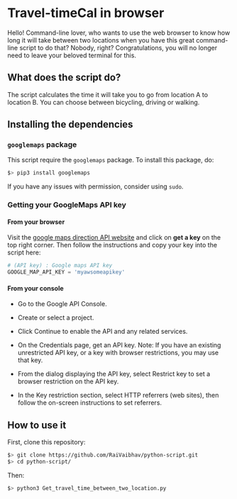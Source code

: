 # Travel-timeCal in browser

Hello! Command-line lover, who wants to use the web browser to know how long it will take between two locations when you have this great command-line script to do that? Nobody, right?
Congratulations, you will no longer need to leave your beloved terminal for this.

## What does the script do?
The script calculates the time it will take you to go from location A to location B. You can choose between bicycling, driving or walking.

## Installing the dependencies
### `googlemaps` package
This script require the `googlemaps` package. To install this package, do:
```zsh
$> pip3 install googlemaps
```
If you have any issues with permission, consider using `sudo`.
### Getting your GoogleMaps API key
#### From your browser
Visit the [google maps direction API website](https://developers.google.com/maps/documentation/directions/) and click on **get a key** on the top right corner. Then follow the instructions and copy your key into the script here:
```python
# (API key) : Google maps API key
GOOGLE_MAP_API_KEY = 'myawsomeapikey'
```
#### From your console
* Go to the Google API Console.

* Create or select a project.

* Click Continue to enable the API and any related services.

* On the Credentials page, get an API key.
Note: If you have an existing unrestricted API key, or a key with browser restrictions, you may use that key.

* From the dialog displaying the API key, select Restrict key to set a browser restriction on the API key.

* In the Key restriction section, select HTTP referrers (web sites), then follow the on-screen instructions to set referrers.

## How to use it
First, clone this repository:
```zsh
$> git clone https://github.com/RaiVaibhav/python-script.git
$> cd python-script/
```
Then:
```zsh
$> python3 Get_travel_time_between_two_location.py
```
